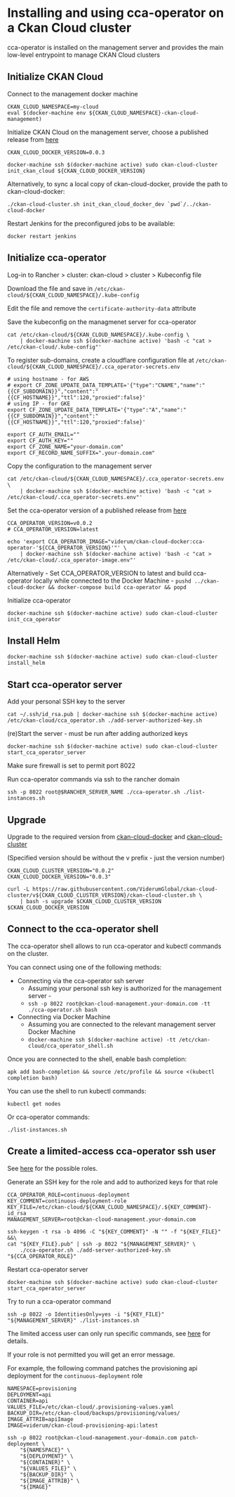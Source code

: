 # Installing and using cca-operator on a Ckan Cloud cluster

cca-operator is installed on the management server and provides the main low-level entrypoint to manage CKAN Cloud clusters

## Initialize CKAN Cloud

Connect to the management docker machine

```
CKAN_CLOUD_NAMESPACE=my-cloud
eval $(docker-machine env ${CKAN_CLOUD_NAMESPACE}-ckan-cloud-management)
```

Initialize CKAN Cloud on the management server, choose a published release from [here](https://github.com/ViderumGlobal/ckan-cloud-docker/releases)

```
CKAN_CLOUD_DOCKER_VERSION=0.0.3

docker-machine ssh $(docker-machine active) sudo ckan-cloud-cluster init_ckan_cloud ${CKAN_CLOUD_DOCKER_VERSION}
```

Alternatively, to sync a local copy of ckan-cloud-docker, provide the path to ckan-cloud-docker:

```
./ckan-cloud-cluster.sh init_ckan_cloud_docker_dev `pwd`/../ckan-cloud-docker
```

Restart Jenkins for the preconfigured jobs to be available:

```
docker restart jenkins
```

## Initialize cca-operator

Log-in to Rancher > cluster: ckan-cloud > cluster > Kubeconfig file

Download the file and save in `/etc/ckan-cloud/${CKAN_CLOUD_NAMESPACE}/.kube-config`

Edit the file and remove the `certificate-authority-data` attribute

Save the kubeconfig on the managmenet server for cca-operator

```
cat /etc/ckan-cloud/${CKAN_CLOUD_NAMESPACE}/.kube-config \
    | docker-machine ssh $(docker-machine active) 'bash -c "cat > /etc/ckan-cloud/.kube-config"'
```

To register sub-domains, create a cloudflare configuration file at `/etc/ckan-cloud/${CKAN_CLOUD_NAMESPACE}/.cca_operator-secrets.env`

```
# using hostname - for AWS
# export CF_ZONE_UPDATE_DATA_TEMPLATE='{"type":"CNAME","name":"{{CF_SUBDOMAIN}}","content":"{{CF_HOSTNAME}}","ttl":120,"proxied":false}'
# using IP - for GKE
export CF_ZONE_UPDATE_DATA_TEMPLATE='{"type":"A","name":"{{CF_SUBDOMAIN}}","content":"{{CF_HOSTNAME}}","ttl":120,"proxied":false}'

export CF_AUTH_EMAIL=""
export CF_AUTH_KEY=""
export CF_ZONE_NAME="your-domain.com"
export CF_RECORD_NAME_SUFFIX=".your-domain.com"
```

Copy the configuration to the management server

```
cat /etc/ckan-cloud/${CKAN_CLOUD_NAMESPACE}/.cca_operator-secrets.env \
    | docker-machine ssh $(docker-machine active) 'bash -c "cat > /etc/ckan-cloud/.cca_operator-secrets.env"'
```

Set the cca-operator version of a published release from [here](https://github.com/ViderumGlobal/ckan-cloud-docker/releases)

```
CCA_OPERATOR_VERSION=v0.0.2
# CCA_OPERATOR_VERSION=latest

echo 'export CCA_OPERATOR_IMAGE="viderum/ckan-cloud-docker:cca-operator-'${CCA_OPERATOR_VERSION}'"' \
    | docker-machine ssh $(docker-machine active) 'bash -c "cat > /etc/ckan-cloud/.cca_operator-image.env"'
```

Alternatively - Set CCA_OPERATOR_VERSION to latest and build cca-operator locally while connected to the Docker Machine - `pushd ../ckan-cloud-docker && docker-compose build cca-operator && popd`

Initialize cca-operator

```
docker-machine ssh $(docker-machine active) sudo ckan-cloud-cluster init_cca_operator
```

## Install Helm

```
docker-machine ssh $(docker-machine active) sudo ckan-cloud-cluster install_helm
```

## Start cca-operator server

Add your personal SSH key to the server

```
cat ~/.ssh/id_rsa.pub | docker-machine ssh $(docker-machine active) /etc/ckan-cloud/cca_operator.sh ./add-server-authorized-key.sh
```

(re)Start the server - must be run after adding authorized keys

```
docker-machine ssh $(docker-machine active) sudo ckan-cloud-cluster start_cca_operator_server
```

Make sure firewall is set to permit port 8022

Run cca-operator commands via ssh to the rancher domain

```
ssh -p 8022 root@$RANCHER_SERVER_NAME ./cca-operator.sh ./list-instances.sh
```

## Upgrade

Upgrade to the required version from [ckan-cloud-docker](https://github.com/ViderumGlobal/ckan-cloud-docker/releases) and [ckan-cloud-cluster](https://github.com/ViderumGlobal/ckan-cloud-cluster/releases)

(Specified version should be without the v prefix - just the version number)

```
CKAN_CLOUD_CLUSTER_VERSION="0.0.2"
CKAN_CLOUD_DOCKER_VERSION="0.0.3"

curl -L https://raw.githubusercontent.com/ViderumGlobal/ckan-cloud-cluster/v${CKAN_CLOUD_CLUSTER_VERSION}/ckan-cloud-cluster.sh \
    | bash -s upgrade $CKAN_CLOUD_CLUSTER_VERSION $CKAN_CLOUD_DOCKER_VERSION
```

## Connect to the cca-operator shell

The cca-operator shell allows to run cca-operator and kubectl commands on the cluster.

You can connect using one of the following methods:

* Connecting via the cca-operator ssh server
  * Assuming your personal ssh key is authorized for the management server -
  * `ssh -p 8022 root@ckan-cloud-management.your-domain.com -tt ./cca-operator.sh bash`
* Connecting via Docker Machine
  * Assuming you are connected to the relevant management server Docker Machine
  * `docker-machine ssh $(docker-machine active) -tt /etc/ckan-cloud/cca_operator_shell.sh`

Once you are connected to the shell, enable bash completion:

```
apk add bash-completion && source /etc/profile && source <(kubectl completion bash)
```

You can use the shell to run kubectl commands:

```
kubectl get nodes
```

Or cca-operator commands:

```
./list-instances.sh
```

## Create a limited-access cca-operator ssh user

See [here](https://github.com/ViderumGlobal/ckan-cloud-docker/blob/master/cca-operator/cca-operator.py) for the possible roles.

Generate an SSH key for the role and add to authorized keys for that role

```
CCA_OPERATOR_ROLE=continuous-deployment
KEY_COMMENT=continuous-deployment-role
KEY_FILE=/etc/ckan-cloud/${CKAN_CLOUD_NAMESPACE}/.${KEY_COMMENT}-id_rsa
MANAGEMENT_SERVER=root@ckan-cloud-management.your-domain.com

ssh-keygen -t rsa -b 4096 -C "${KEY_COMMENT}" -N "" -f "${KEY_FILE}" &&\
cat "${KEY_FILE}.pub" | ssh -p 8022 "${MANAGEMENT_SERVER}" \
    ./cca-operator.sh ./add-server-authorized-key.sh "${CCA_OPERATOR_ROLE}"
```

Restart cca-operator server

```
docker-machine ssh $(docker-machine active) sudo ckan-cloud-cluster start_cca_operator_server
```

Try to run a cca-operator command

```
ssh -p 8022 -o IdentitiesOnly=yes -i "${KEY_FILE}" "${MANAGEMENT_SERVER}" ./list-instances.sh
```

The limited access user can only run specific commands, see [here](https://github.com/ViderumGlobal/ckan-cloud-docker/blob/master/cca-operator/cca-operator.py) for details.

If your role is not permitted you will get an error message.

For example, the following command patches the provisioning api deployment for the `continuous-deployment` role

```
NAMESPACE=provisioning
DEPLOYMENT=api
CONTAINER=api
VALUES_FILE=/etc/ckan-cloud/.provisioning-values.yaml
BACKUP_DIR=/etc/ckan-cloud/backups/provisioning/values/
IMAGE_ATTRIB=apiImage
IMAGE=viderum/ckan-cloud-provisioning-api:latest

ssh -p 8022 root@ckan-cloud-management.your-domain.com patch-deployment \
    "${NAMESPACE}" \
    "${DEPLOYMENT}" \
    "${CONTAINER}" \
    "${VALUES_FILE}" \
    "${BACKUP_DIR}" \
    "${IMAGE_ATTRIB}" \
    "${IMAGE}"
```
